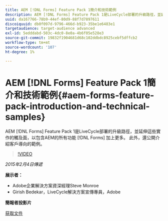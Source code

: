 ```yaml
---
title: AEM [!DNL Forms] Feature Pack 1簡介和技術範例
description: AEM [!DNL Forms] Feature Pack 1是LiveCycle部署的升級路徑，並延伸這些實作的觸及面，以包含AEM的所有功能 [!DNL Forms] 加上更多。 此外，還公開介紹客戶導向的範例。
uuid: da167766-78b9-44ef-80d9-88f7d7897611
discoiquuid: db0f097d-9796-466d-b923-35be1e6483e1
targetaudience: target-audience advanced
exl-id: 5edddabd-503c-4dc0-8e0a-4b6f05e528e3
source-git-commit: 19832f1904681d68c102ddbdc8925cebf5dffcb2
workflow-type: tm+mt
source-wordcount: '107'
ht-degree: 1%

---
```


# AEM [!DNL Forms] Feature Pack 1簡介和技術範例{#aem-forms-feature-pack-introduction-and-technical-samples}

AEM [!DNL Forms] Feature Pack 1是LiveCycle部署的升級路徑，並延伸這些實作的觸及面，以包含AEM的所有功能 [!DNL Forms] 加上更多。 此外，還公開介紹客戶導向的範例。

>[!VIDEO](https://video.tv.adobe.com/v/19380/?quality=9)

*2015年2月4日傳遞*

**展示者：**

* Adobe企業解決方案資深經理Steve Monroe
* Girish Bedekar，LiveCycle解決方案宣傳專員，Adobe

**簡報者投影片**

[获取文件](assets/aem-forms-fp1-2015-0204.pdf)
<!--
[Get back to the Overview](https://helpx.adobe.com/experience-manager/kt/eseminars/gems/aem-index.html)
-->
